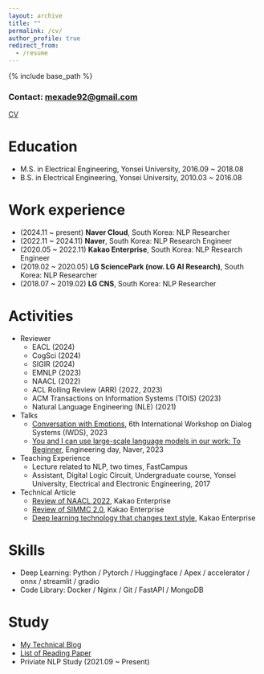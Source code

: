 ```yaml
---
layout: archive
title: ""
permalink: /cv/
author_profile: true
redirect_from:
  - /resume
---
```


{% include base_path %}

### Contact: mexade92@gmail.com
[CV](https://ko.overleaf.com/read/nwvsphqcttjd#4d3779)

Education
======
* M.S. in Electrical Engineering, Yonsei University, 2016.09 ~ 2018.08
* B.S. in Electrical Engineering, Yonsei University, 2010.03 ~ 2016.08

Work experience
======
* (2024.11 ~ present) **Naver Cloud**, South Korea: NLP Researcher
* (2022.11 ~ 2024.11) **Naver**, South Korea: NLP Research Engineer
* (2020.05 ~ 2022.11) **Kakao Enterprise**, South Korea: NLP Research Engineer
* (2019.02 ~ 2020.05) **LG SciencePark (now. LG AI Research)**, South Korea: NLP Researcher 
* (2018.07 ~ 2019.02) **LG CNS**, South Korea: NLP Researcher
  
Activities
======
* Reviewer
  - EACL (2024)
  - CogSci (2024)
  - SIGIR (2024)
  - EMNLP (2023)
  - NAACL (2022)
  - ACL Rolling Review (ARR) (2022, 2023)
  - ACM Transactions on Information Systems (TOIS) (2023)
  - Natural Language Engineering (NLE) (2021)
* Talks
  - [Conversation with Emotions](https://sigai.or.kr/workshop/bigcomp/2023/iwds/), 6th International Workshop on Dialog Systems (IWDS), 2023
  - [You and I can use large-scale language models in our work: To Beginner](https://d2.naver.com/helloworld/9383947), Engineering day, Naver, 2023
* Teaching Experience
  - Lecture related to NLP, two times, FastCampus
  - Assistant, Digital Logic Circuit, Undergraduate course, Yonsei University, Electrical and Electronic Engineering, 2017
* Technical Article
  - [Review of NAACL 2022](https://tech.kakaoenterprise.com/156), Kakao Enterprise
  - [Review of SIMMC 2.0](https://tech.kakaoenterprise.com/139), Kakao Enterprise
  - [Deep learning technology that changes text style](https://kakaoenterprise.github.io/deepdive/210525), Kakao Enterprise

Skills
======
* Deep Learning: Python / Pytorch / Huggingface / Apex / accelerator / onnx / streamlit / gradio
* Code Library: Docker / Nginx / Git / FastAPI / MongoDB

Study
======
* [My Technical Blog](https://ai-information.blogspot.com/)
* [List of Reading Paper](https://ai-information.blogspot.com/2022/05/paper-history.html)
* Priviate NLP Study (2021.09 ~ Present)
